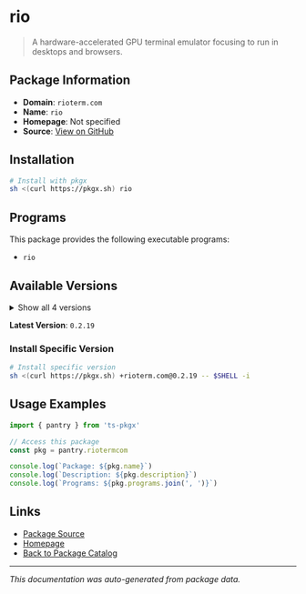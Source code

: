 # rio

> A hardware-accelerated GPU terminal emulator focusing to run in desktops and browsers.

## Package Information

- **Domain**: `rioterm.com`
- **Name**: `rio`
- **Homepage**: Not specified
- **Source**: [View on GitHub](https://github.com/pkgxdev/pantry/tree/main/projects/rioterm.com/package.yml)

## Installation

```bash
# Install with pkgx
sh <(curl https://pkgx.sh) rio
```

## Programs

This package provides the following executable programs:

- `rio`

## Available Versions

<details>
<summary>Show all 4 versions</summary>

- `0.2.19`, `0.2.18`, `0.2.17`, `0.2.16`

</details>

**Latest Version**: `0.2.19`

### Install Specific Version

```bash
# Install specific version
sh <(curl https://pkgx.sh) +rioterm.com@0.2.19 -- $SHELL -i
```

## Usage Examples

```typescript
import { pantry } from 'ts-pkgx'

// Access this package
const pkg = pantry.riotermcom

console.log(`Package: ${pkg.name}`)
console.log(`Description: ${pkg.description}`)
console.log(`Programs: ${pkg.programs.join(', ')}`)
```

## Links

- [Package Source](https://github.com/pkgxdev/pantry/tree/main/projects/rioterm.com/package.yml)
- [Homepage](#)
- [Back to Package Catalog](../package-catalog.md)

---

*This documentation was auto-generated from package data.*
